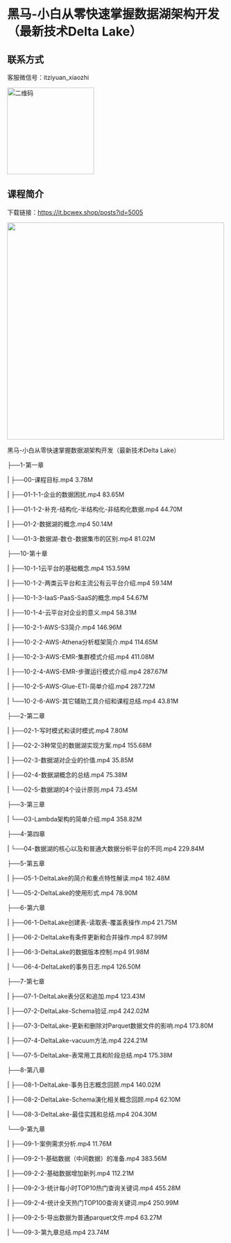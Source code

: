 # 黑马-小白从零快速掌握数据湖架构开发（最新技术Delta Lake）

## 联系方式

客服微信号：itziyuan_xiaozhi

<img src="https://ziyuanyun.oss-cn-guangzhou.aliyuncs.com/common/20240614073449/666b82192834a.jpg" width="200" height="200" alt="二维码">

## 课程简介

下载链接：https://it.bcwex.shop/posts?id=5005

<img src="https://ziyuanyun.oss-cn-guangzhou.aliyuncs.com/yun/20241201155038/674c154e52349.jpg" width="500" alt="">

  黑马-小白从零快速掌握数据湖架构开发（最新技术Delta Lake）



 ├──1-第一章

 | ├──00-课程目标.mp4 3.78M

 | ├──01-1-1-企业的数据困扰.mp4 83.65M

 | ├──01-1-2-补充-结构化-半结构化-非结构化数据.mp4 44.70M

 | ├──01-2-数据湖的概念.mp4 50.14M

 | └──01-3-数据湖-数仓-数据集市的区别.mp4 81.02M

 ├──10-第十章

 | ├──10-1-1云平台的基础概念.mp4 153.59M

 | ├──10-1-2-两类云平台和主流公有云平台介绍.mp4 59.14M

 | ├──10-1-3-IaaS-PaaS-SaaS的概念.mp4 54.67M

 | ├──10-1-4-云平台对企业的意义.mp4 58.31M

 | ├──10-2-1-AWS-S3简介.mp4 146.96M

 | ├──10-2-2-AWS-Athena分析框架简介.mp4 114.65M

 | ├──10-2-3-AWS-EMR-集群模式介绍.mp4 411.08M

 | ├──10-2-4-AWS-EMR-步骤运行模式介绍.mp4 287.67M

 | ├──10-2-5-AWS-Glue-ETl-简单介绍.mp4 287.72M

 | └──10-2-6-AWS-其它辅助工具介绍和课程总结.mp4 43.81M

 ├──2-第二章

 | ├──02-1-写时模式和读时模式.mp4 7.80M

 | ├──02-2-3种常见的数据湖实现方案.mp4 155.68M

 | ├──02-3-数据湖对企业的价值.mp4 35.85M

 | ├──02-4-数据湖概念的总结.mp4 75.38M

 | └──02-5-数据湖的4个设计原则.mp4 73.45M

 ├──3-第三章

 | └──03-Lambda架构的简单介绍.mp4 358.82M

 ├──4-第四章

 | └──04-数据湖的核心以及和普通大数据分析平台的不同.mp4 229.84M

 ├──5-第五章

 | ├──05-1-DeltaLake的简介和重点特性解读.mp4 182.48M

 | └──05-2-DeltaLake的使用形式.mp4 78.90M

 ├──6-第六章

 | ├──06-1-DeltaLake创建表-读取表-覆盖表操作.mp4 21.75M

 | ├──06-2-DeltaLake有条件更新和合并操作.mp4 87.99M

 | ├──06-3-DeltaLake的数据版本控制.mp4 91.98M

 | └──06-4-DeltaLake的事务日志.mp4 126.50M

 ├──7-第七章

 | ├──07-1-DeltaLake表分区和追加.mp4 123.43M

 | ├──07-2-DeltaLake-Schema验证.mp4 242.02M

 | ├──07-3-DeltaLake-更新和删除对Parquet数据文件的影响.mp4 173.80M

 | ├──07-4-DeltaLake-vacuum方法.mp4 224.21M

 | └──07-5-DeltaLake-表常用工具和阶段总结.mp4 175.38M

 ├──8-第八章

 | ├──08-1-DeltaLake-事务日志概念回顾.mp4 140.02M

 | ├──08-2-DeltaLake-Schema演化相关概念回顾.mp4 62.10M

 | └──08-3-DeltaLake-最佳实践和总结.mp4 204.30M

 └──9-第九章

 | ├──09-1-案例需求分析.mp4 11.76M

 | ├──09-2-1-基础数据（中间数据）的准备.mp4 383.56M

 | ├──09-2-2-基础数据增加新列.mp4 112.21M

 | ├──09-2-3-统计每小时TOP10热门查询关键词.mp4 455.28M

 | ├──09-2-4-统计全天热门TOP100查询关键词.mp4 250.99M

 | ├──09-2-5-导出数据为普通parquet文件.mp4 63.27M

 | └──09-3-第九章总结.mp4 23.74M

  